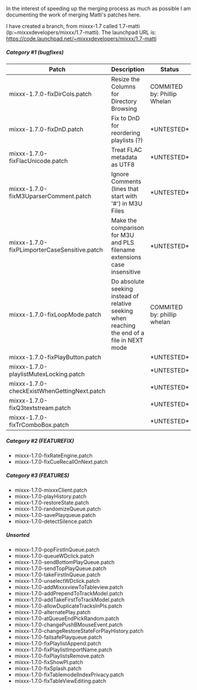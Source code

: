 In the interest of speeding up the merging process as much as possible I
am documenting the work of merging Matti's patches here.

I have created a branch, from mixxx-1.7 called 1.7-matti
(lp:\~mixxxdevelopers/mixxx/1.7-matti). The launchpad URL is:
<https://code.launchpad.net/~mixxxdevelopers/mixxx/1.7-matti>

##### Category \#1 (bugfixes)

| Patch                                        | Description                                                                                  | Status                      |
| -------------------------------------------- | -------------------------------------------------------------------------------------------- | --------------------------- |
| mixxx-1.7.0-fixDirCols.patch                 | Resize the Columns for Directory Browsing                                                    | COMMITED by: Phillip Whelan |
| mixxx-1.7.0-fixDnD.patch                     | Fix to DnD for reordering playlists (?)                                                      | \*UNTESTED\*                |
| mixxx-1.7.0-fixFlacUnicode.patch             | Treat FLAC metadata as UTF8                                                                  | \*UNTESTED\*                |
| mixxx-1.7.0-fixM3UparserComment.patch        | Ignore Comments (lines that start with '\#') in M3U Files                                    | \*UNTESTED\*                |
| mixxx-1.7.0-fixPLimporterCaseSensitive.patch | Make the comparison for M3U and PLS filename extensions case insensitive                     | \*UNTESTED\*                |
| mixxx-1.7.0-fixLoopMode.patch                | Do absolute seeking instead of relative seeking when reaching the end of a file in NEXT mode | COMMITED by: phillip whelan |
| mixxx-1.7.0-fixPlayButton.patch              |                                                                                              | \*UNTESTED\*                |
| mixxx-1.7.0-playlistMutexLocking.patch       |                                                                                              | \*UNTESTED\*                |
| mixxx-1.7.0-checkExistWhenGettingNext.patch  |                                                                                              | \*UNTESTED\*                |
| mixxx-1.7.0-fixQ3textstream.patch            |                                                                                              | \*UNTESTED\*                |
| mixxx-1.7.0-fixTrComboBox.patch              |                                                                                              | \*UNTESTED\*                |

##### Category \#2 (FEATUREFIX)

  - mixxx-1.7.0-fixRateEngine.patch
  - mixxx-1.7.0-fixCueRecallOnNext.patch

##### Category \#3 (FEATURES)

  - mixxx-1.7.0-mixxxClient.patch
  - mixxx-1.7.0-playHistory.patch
  - mixxx-1.7.0-restoreState.patch 
  - mixxx-1.7.0-randomizeQueue.patch
  - mixxx-1.7.0-savePlayqueue.patch
  - mixxx-1.7.0-detectSilence.patch

##### Unsorted

  - mixxx-1.7.0-popFirstInQueue.patch
  - mixxx-1.7.0-queueWDclick.patch
  - mixxx-1.7.0-sendBottomPlayQueue.patch
  - mixxx-1.7.0-sendTopPlayQueue.patch
  - mixxx-1.7.0-takeFirstInQueue.patch
  - mixxx-1.7.0-unselectWDclick.patch
  - mixxx-1.7.0-addMixxxviewToTableview.patch
  - mixxx-1.7.0-addPrependToTrackModel.patch 
  - mixxx-1.7.0-addTakeFirstToTrackModel.patch 
  - mixxx-1.7.0-allowDuplicateTracksInPls.patch
  - mixxx-1.7.0-alternatePlay.patch
  - mixxx-1.7.0-atQueueEndPickRandom.patch 
  - mixxx-1.7.0-changePushBMouseEvent.patch
  - mixxx-1.7.0-changeRestoreStateForPlayHistory.patch
  - mixxx-1.7.0-failsafePlayqueue.patch
  - mixxx-1.7.0-fixPlaylistAppend.patch
  - mixxx-1.7.0-fixPlaylistImportName.patch
  - mixxx-1.7.0-fixPlaylistsRemove.patch
  - mixxx-1.7.0-fixShowPl.patch
  - mixxx-1.7.0-fixSplash.patch
  - mixxx-1.7.0-fixTablemodelIndexPrivacy.patch
  - mixxx-1.7.0-fixTableViewEditing.patch
